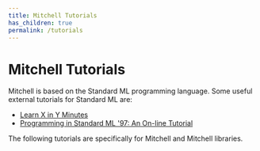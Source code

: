 ```yaml
---
title: Mitchell Tutorials
has_children: true
permalink: /tutorials
---
```

# Mitchell Tutorials

Mitchell is based on the Standard ML programming language.
Some useful external tutorials for Standard ML are:

- [Learn X in Y Minutes](https://learnxinyminutes.com/docs/standard-ml/)
- [Programming in Standard ML '97: An On-line Tutorial](http://homepages.inf.ed.ac.uk/stg/NOTES/node2.html)

The following tutorials are specifically for Mitchell and Mitchell libraries.
